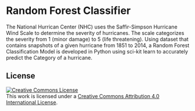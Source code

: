 Random Forest Classifier
================


The National Hurrican Center (NHC) uses the Saffir-Simpson Hurricane Wind Scale to determine the severity of hurricanes.  The scale categorizes the severity from 1 (minor damage) to 5 (life threatening). Using dataset that contains snapshots of a given hurricane from 1851 to 2014, a Random Forest Classification Model is developed in Python using sci-kit learn to accurately predict the Category of a hurricane. 

## License

<a rel="license" href="http://creativecommons.org/licenses/by/4.0/"><img alt="Creative Commons License" style="border-width:0" src="https://i.creativecommons.org/l/by/4.0/88x31.png" /></a>
<br />This work is licensed under a <a rel="license" href="http://creativecommons.org/licenses/by/4.0/">Creative Commons Attribution 4.0 International License</a>.
